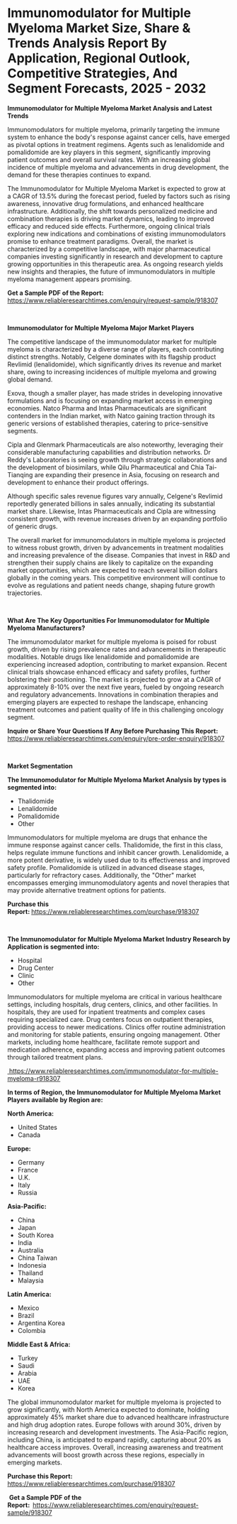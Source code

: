 <p><h1>Immunomodulator for Multiple Myeloma Market Size, Share & Trends Analysis Report By Application, Regional Outlook, Competitive Strategies, And Segment Forecasts, 2025 - 2032</h1></p><p><strong>Immunomodulator for Multiple Myeloma Market Analysis and Latest Trends</strong></p>
<p><p>Immunomodulators for multiple myeloma, primarily targeting the immune system to enhance the body's response against cancer cells, have emerged as pivotal options in treatment regimens. Agents such as lenalidomide and pomalidomide are key players in this segment, significantly improving patient outcomes and overall survival rates. With an increasing global incidence of multiple myeloma and advancements in drug development, the demand for these therapies continues to expand.</p><p>The Immunomodulator for Multiple Myeloma Market is expected to grow at a CAGR of 13.5% during the forecast period, fueled by factors such as rising awareness, innovative drug formulations, and enhanced healthcare infrastructure. Additionally, the shift towards personalized medicine and combination therapies is driving market dynamics, leading to improved efficacy and reduced side effects. Furthermore, ongoing clinical trials exploring new indications and combinations of existing immunomodulators promise to enhance treatment paradigms. Overall, the market is characterized by a competitive landscape, with major pharmaceutical companies investing significantly in research and development to capture growing opportunities in this therapeutic area. As ongoing research yields new insights and therapies, the future of immunomodulators in multiple myeloma management appears promising.</p></p>
<p><strong>Get a Sample PDF of the Report:&nbsp;</strong> <a href="https://www.reliableresearchtimes.com/enquiry/request-sample/918307?utm_campaign=2222&utm_medium=2&utm_source=Github&utm_content=ia&utm_term=18042025&utm_id=immunomodulator-for-multiple-myeloma">https://www.reliableresearchtimes.com/enquiry/request-sample/918307</a></p>
<p>&nbsp;</p>
<p><strong>Immunomodulator for Multiple Myeloma Major Market Players</strong></p>
<p><p>The competitive landscape of the immunomodulator market for multiple myeloma is characterized by a diverse range of players, each contributing distinct strengths. Notably, Celgene dominates with its flagship product Revlimid (lenalidomide), which significantly drives its revenue and market share, owing to increasing incidences of multiple myeloma and growing global demand.</p><p>Exova, though a smaller player, has made strides in developing innovative formulations and is focusing on expanding market access in emerging economies. Natco Pharma and Intas Pharmaceuticals are significant contenders in the Indian market, with Natco gaining traction through its generic versions of established therapies, catering to price-sensitive segments.</p><p>Cipla and Glenmark Pharmaceuticals are also noteworthy, leveraging their considerable manufacturing capabilities and distribution networks. Dr Reddy's Laboratories is seeing growth through strategic collaborations and the development of biosimilars, while Qilu Pharmaceutical and Chia Tai-Tianqing are expanding their presence in Asia, focusing on research and development to enhance their product offerings.</p><p>Although specific sales revenue figures vary annually, Celgene's Revlimid reportedly generated billions in sales annually, indicating its substantial market share. Likewise, Intas Pharmaceuticals and Cipla are witnessing consistent growth, with revenue increases driven by an expanding portfolio of generic drugs.</p><p>The overall market for immunomodulators in multiple myeloma is projected to witness robust growth, driven by advancements in treatment modalities and increasing prevalence of the disease. Companies that invest in R&D and strengthen their supply chains are likely to capitalize on the expanding market opportunities, which are expected to reach several billion dollars globally in the coming years. This competitive environment will continue to evolve as regulations and patient needs change, shaping future growth trajectories.</p></p>
<p>&nbsp;</p>
<p><strong>What Are The Key Opportunities For Immunomodulator for Multiple Myeloma Manufacturers?</strong></p>
<p><p>The immunomodulator market for multiple myeloma is poised for robust growth, driven by rising prevalence rates and advancements in therapeutic modalities. Notable drugs like lenalidomide and pomalidomide are experiencing increased adoption, contributing to market expansion. Recent clinical trials showcase enhanced efficacy and safety profiles, further bolstering their positioning. The market is projected to grow at a CAGR of approximately 8-10% over the next five years, fueled by ongoing research and regulatory advancements. Innovations in combination therapies and emerging players are expected to reshape the landscape, enhancing treatment outcomes and patient quality of life in this challenging oncology segment.</p></p>
<p><strong>Inquire or Share Your Questions If Any Before Purchasing This Report:</strong> <a href="https://www.reliableresearchtimes.com/enquiry/pre-order-enquiry/918307?utm_campaign=2222&utm_medium=2&utm_source=Github&utm_content=ia&utm_term=18042025&utm_id=immunomodulator-for-multiple-myeloma">https://www.reliableresearchtimes.com/enquiry/pre-order-enquiry/918307</a></p>
<p>&nbsp;</p>
<p><strong>Market Segmentation</strong></p>
<p><strong>The Immunomodulator for Multiple Myeloma Market Analysis by types is segmented into:</strong></p>
<p><ul><li>Thalidomide</li><li>Lenalidomide</li><li>Pomalidomide</li><li>Other</li></ul></p>
<p><p>Immunomodulators for multiple myeloma are drugs that enhance the immune response against cancer cells. Thalidomide, the first in this class, helps regulate immune functions and inhibit cancer growth. Lenalidomide, a more potent derivative, is widely used due to its effectiveness and improved safety profile. Pomalidomide is utilized in advanced disease stages, particularly for refractory cases. Additionally, the "Other" market encompasses emerging immunomodulatory agents and novel therapies that may provide alternative treatment options for patients.</p></p>
<p><strong>Purchase this Report:&nbsp;</strong><a href="https://www.reliableresearchtimes.com/purchase/918307?utm_campaign=2222&utm_medium=2&utm_source=Github&utm_content=ia&utm_term=18042025&utm_id=immunomodulator-for-multiple-myeloma">https://www.reliableresearchtimes.com/purchase/918307</a></p>
<p>&nbsp;</p>
<p><strong>The Immunomodulator for Multiple Myeloma Market Industry Research by Application is segmented into:</strong></p>
<p><ul><li>Hospital</li><li>Drug Center</li><li>Clinic</li><li>Other</li></ul></p>
<p><p>Immunomodulators for multiple myeloma are critical in various healthcare settings, including hospitals, drug centers, clinics, and other facilities. In hospitals, they are used for inpatient treatments and complex cases requiring specialized care. Drug centers focus on outpatient therapies, providing access to newer medications. Clinics offer routine administration and monitoring for stable patients, ensuring ongoing management. Other markets, including home healthcare, facilitate remote support and medication adherence, expanding access and improving patient outcomes through tailored treatment plans.</p></p>
<p><a href="https://www.reliableresearchtimes.com/immunomodulator-for-multiple-myeloma-r918307?utm_campaign=2222&utm_medium=2&utm_source=Github&utm_content=ia&utm_term=18042025&utm_id=immunomodulator-for-multiple-myeloma">&nbsp;https://www.reliableresearchtimes.com/immunomodulator-for-multiple-myeloma-r918307</a></p>
<p><strong>In terms of Region, the Immunomodulator for Multiple Myeloma Market Players available by Region are:</strong></p>
<p>
    <p> <strong> North America: </strong>
        <ul>
            <li>United States</li>
            <li>Canada</li>
        </ul>
        </p> 
    <p> <strong> Europe: </strong>
        <ul>
            <li>Germany</li>
            <li>France</li>
            <li>U.K.</li>
            <li>Italy</li>
            <li>Russia</li>
        </ul>
        </p> 
    <p> <strong> Asia-Pacific: </strong>
        <ul>
            <li>China</li>
            <li>Japan</li>
            <li>South Korea</li>
            <li>India</li>
            <li>Australia</li>
            <li>China Taiwan</li>
            <li>Indonesia</li>
            <li>Thailand</li>
            <li>Malaysia</li>
        </ul>
        </p> 
    <p> <strong> Latin America: </strong>
        <ul>
            <li>Mexico</li>
            <li>Brazil</li>
            <li>Argentina Korea</li>
            <li>Colombia</li>
        </ul>
        </p> 
    <p> <strong> Middle East & Africa: </strong>
        <ul>
            <li>Turkey</li>
            <li>Saudi</li>
            <li>Arabia</li>
            <li>UAE</li>
            <li>Korea</li>
        </ul>
    </p>
    </p>
<p><p>The global immunomodulator market for multiple myeloma is projected to grow significantly, with North America expected to dominate, holding approximately 45% market share due to advanced healthcare infrastructure and high drug adoption rates. Europe follows with around 30%, driven by increasing research and development investments. The Asia-Pacific region, including China, is anticipated to expand rapidly, capturing about 20% as healthcare access improves. Overall, increasing awareness and treatment advancements will boost growth across these regions, especially in emerging markets.</p></p>
<p><strong>Purchase this Report: </strong><a href="https://www.reliableresearchtimes.com/purchase/918307?utm_campaign=2222&utm_medium=2&utm_source=Github&utm_content=ia&utm_term=18042025&utm_id=immunomodulator-for-multiple-myeloma">https://www.reliableresearchtimes.com/purchase/918307</a></p>
<p>&nbsp;<strong>Get a Sample PDF of the Report:&nbsp;&nbsp;</strong><a href="https://www.reliableresearchtimes.com/enquiry/request-sample/918307?utm_campaign=2222&utm_medium=2&utm_source=Github&utm_content=ia&utm_term=18042025&utm_id=immunomodulator-for-multiple-myeloma">https://www.reliableresearchtimes.com/enquiry/request-sample/918307</a></p>
<p><strong></strong></p>
<p><p></p><p></p><p></p></p>